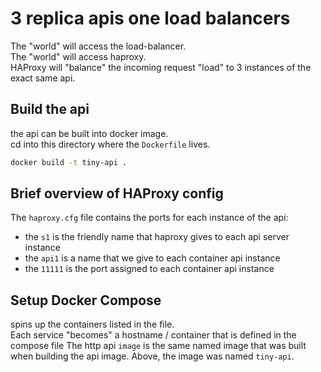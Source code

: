 # 3 replica apis one load balancers
The "world" will access the load-balancer.  
The "world" will access haproxy.  
HAProxy will "balance" the incoming request "load" to 3 instances of the exact same api.  

## Build the api
the api can be built into docker image.  
cd into this directory where the `Dockerfile` lives.  

```bash
docker build -t tiny-api .
```

## Brief overview of HAProxy config
The `haproxy.cfg` file contains the ports for each instance of the api:
- the `s1` is the friendly name that haproxy gives to each api server instance
- the `api1` is a name that we give to each container api instance
- the `11111` is the port assigned to each container api instance

## Setup Docker Compose
spins up the containers listed in the file.  
Each service "becomes" a hostname / container that is defined in the compose file
The http api `image` is the same named image that was built when building the api image. Above, the image was named `tiny-api`.
